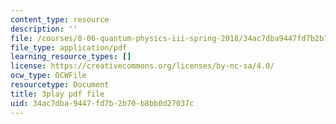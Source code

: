 ```yaml
---
content_type: resource
description: ''
file: /courses/8-06-quantum-physics-iii-spring-2018/34ac7dba9447fd7b2b70b8bb0d27037c_lr4HqQ_sLO0.pdf
file_type: application/pdf
learning_resource_types: []
license: https://creativecommons.org/licenses/by-nc-sa/4.0/
ocw_type: OCWFile
resourcetype: Document
title: 3play pdf file
uid: 34ac7dba-9447-fd7b-2b70-b8bb0d27037c
---
```


